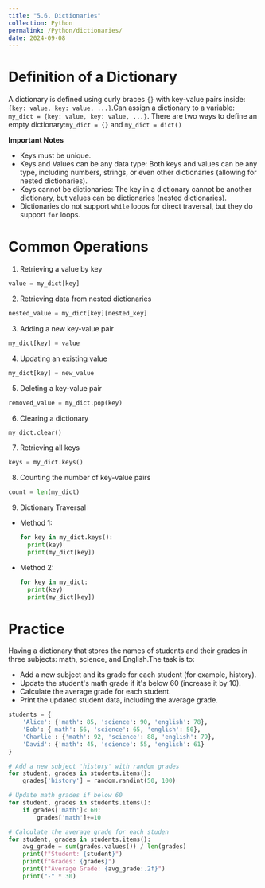 ```yaml
---
title: "5.6. Dictionaries"
collection: Python
permalink: /Python/dictionaries/
date: 2024-09-08
---
```


# Definition of a Dictionary
A dictionary is defined using curly braces `{}` with key-value pairs inside: `{key: value, key: value, ...}`.Can assign a dictionary to a variable: `my_dict = {key: value, key: value, ...}`.
There are two ways to define an empty dictionary:`my_dict = {}` and `my_dict = dict()`

**Important Notes**
- Keys must be unique.
- Keys and Values can be any data type: Both keys and values can be any type, including numbers, strings, or even other dictionaries (allowing for nested dictionaries).
- Keys cannot be dictionaries: The key in a dictionary cannot be another dictionary, but values can be dictionaries (nested dictionaries).
- Dictionaries do not support `while` loops for direct traversal, but they do support `for` loops.

# Common Operations
1. Retrieving a value by key
```python
value = my_dict[key]
```
2. Retrieving data from nested dictionaries
```python
nested_value = my_dict[key][nested_key]
```
3. Adding a new key-value pair
```python
my_dict[key] = value
```
4. Updating an existing value
```python
my_dict[key] = new_value
```
5. Deleting a key-value pair
```python
removed_value = my_dict.pop(key)
```
6. Clearing a dictionary
```python
my_dict.clear()
```
7. Retrieving all keys
```python
keys = my_dict.keys()
```
8. Counting the number of key-value pairs
```python
count = len(my_dict)
```
9. Dictionary Traversal
- Method 1:
  ```python
  for key in my_dict.keys():
    print(key)
    print(my_dict[key])
  ```
- Method 2:
  ```python
  for key in my_dict:
    print(key)
    print(my_dict[key])
  ```
# Practice
Having a dictionary that stores the names of students and their grades in three subjects: math, science, and English.The task is to:
- Add a new subject and its grade for each student (for example, history).
- Update the student's math grade if it's below 60 (increase it by 10).
- Calculate the average grade for each student.
- Print the updated student data, including the average grade.
```python
students = {
    'Alice': {'math': 85, 'science': 90, 'english': 78},
    'Bob': {'math': 56, 'science': 65, 'english': 50},
    'Charlie': {'math': 92, 'science': 88, 'english': 79},
    'David': {'math': 45, 'science': 55, 'english': 61}
}

# Add a new subject 'history' with random grades
for student, grades in students.items():
    grades['history'] = random.randint(50, 100)

# Update math grades if below 60
for student, grades in students.items():
    if grades['math']< 60:
        grades['math']+=10 

# Calculate the average grade for each studen
for student, grades in students.items():
    avg_grade = sum(grades.values()) / len(grades)
    print(f"Student: {student}")
    print(f"Grades: {grades}")
    print(f"Average Grade: {avg_grade:.2f}")
    print("-" * 30)
```